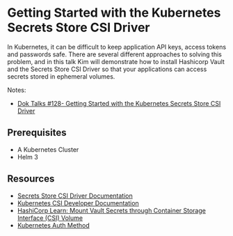 # Getting Started with the Kubernetes Secrets Store CSI Driver

In Kubernetes, it can be difficult to keep application API keys, access tokens and passwords safe. There are several different approaches to solving this problem, and in this talk Kim will demonstrate how to install Hashicorp Vault and the Secrets Store CSI Driver so that your applications can access secrets stored in ephemeral volumes.


Notes: 
- [Dok Talks #128- Getting Started with the Kubernetes Secrets Store CSI Driver](https://www.meetup.com/Data-on-Kubernetes-community/events/285208289/)

## Prerequisites 
- A Kubernetes Cluster 
- Helm 3 



## Resources 
- [Secrets Store CSI Driver Documentation](https://secrets-store-csi-driver.sigs.k8s.io/introduction.html)
- [Kubernetes CSI Developer Documentation](https://kubernetes-csi.github.io/docs/ephemeral-local-volumes.html)
- [HashiCorp Learn: Mount Vault Secrets through Container Storage Interface (CSI) Volume](https://learn.hashicorp.com/tutorials/vault/kubernetes-secret-store-driver)
- [Kubernetes Auth Method](https://www.vaultproject.io/docs/auth/kubernetes)




